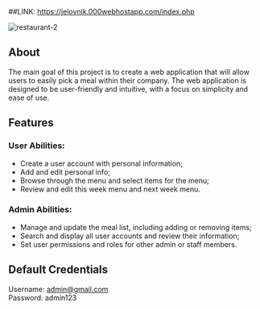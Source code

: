 ##LINK: https://jelovnik.000webhostapp.com/index.php

![restaurant-2](https://user-images.githubusercontent.com/60843900/224552770-0d74e0ff-4da5-485e-8b36-897d2f7e2bcf.jpg)



## About
The main goal of this project is to create a web application that will allow users to easily pick a meal within their company. The web application is designed to be user-friendly and intuitive, with a focus on simplicity and ease of use.


## Features 

### User Abilities:
- Create a user account with personal information;
- Add and edit personal info;
- Browse through the menu and select items for the menu;
- Review  and edit this week menu and next week menu.

### Admin Abilities:
- Manage and update the meal list, including adding or removing items;
- Search and display all user accounts and review their information;
- Set user permissions and roles for other admin or staff members.

## Default Credentials
Username: admin@gmail.com<br>
Password: admin123



